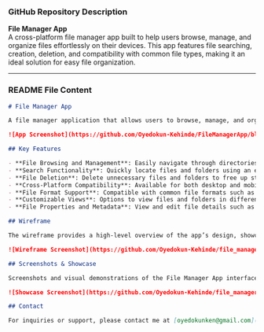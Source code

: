 ### GitHub Repository Description
**File Manager App**  
A cross-platform file manager app built to help users browse, manage, and organize files effortlessly on their devices. This app features file searching, creation, deletion, and compatibility with common file types, making it an ideal solution for easy file organization.

---

### README File Content

```markdown
# File Manager App

A file manager application that allows users to browse, manage, and organize files and folders on their devices. This app includes essential file management functions such as file search, creation, deletion, and more, designed to improve organization and efficiency.

![App Screenshot](https://github.com/Oyedokun-Kehinde/FileManagerApp/blob/master/file.gif)

## Key Features

- **File Browsing and Management**: Easily navigate through directories and access files on your device.
- **Search Functionality**: Quickly locate files and folders using an efficient search tool.
- **File Deletion**: Delete unnecessary files and folders to free up storage space.
- **Cross-Platform Compatibility**: Available for both desktop and mobile devices.
- **File Format Support**: Compatible with common file formats such as images, audio, and video.
- **Customizable Views**: Options to view files and folders in different formats.
- **File Properties and Metadata**: View and edit file details such as size, creation date, and type.

## Wireframe

The wireframe provides a high-level overview of the app’s design, showcasing the layout and planned user interface.

![Wireframe Screenshot](https://github.com/Oyedokun-Kehinde/file_manager_app2/blob/master/wairframe.png)

## Screenshots & Showcase

Screenshots and visual demonstrations of the File Manager App interface and functionality.

![Showcase Screenshot](https://github.com/Oyedokun-Kehinde/file_manager_app2/blob/master/showCase.png)

## Contact

For inquiries or support, please contact me at [oyedokunken@gmail.com](mailto:oyedokunken@gmail.com).

```
